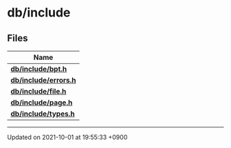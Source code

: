 

# db/include



## Files

| Name           |
| -------------- |
| **[db/include/bpt.h](/Files/db/include/bpt.h#file-bpt.h)**  |
| **[db/include/errors.h](/Files/db/include/errors.h#file-errors.h)**  |
| **[db/include/file.h](/Files/db/include/file.h#file-file.h)**  |
| **[db/include/page.h](/Files/db/include/page.h#file-page.h)**  |
| **[db/include/types.h](/Files/db/include/types.h#file-types.h)**  |






-------------------------------

Updated on 2021-10-01 at 19:55:33 +0900

